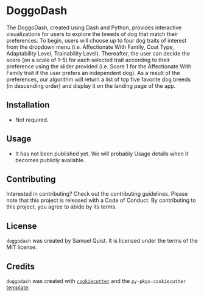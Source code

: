 # DoggoDash

The DoggoDash, created using Dash and Python, provides interactive visualizations for users to explore the breeds of dog that match their preferences. To begin, users will choose up to four dog traits of interest from the dropdown menu (i.e. Affectionate With Family, Coat Type, Adaptability Level, Trainability Level). Thereafter, the user can decide the score (on a scale of 1-5) for each selected trait according to their preference using the slider provided (i.e. Score 1 for the Affectionate With Family trait if the user prefers an independent dog). As a result of the preferences, our algorithm will return a list of top five favorite dog breeds (in descending order) and display it on the landing page of the app.

## Installation

- Not required.

## Usage

- It has not been published yet.  We will probably Usage details when it becomes publicly available.

## Contributing

Interested in contributing? Check out the contributing guidelines. Please note that this project is released with a Code of Conduct. By contributing to this project, you agree to abide by its terms.

## License

`doggodash` was created by Samuel Quist. It is licensed under the terms of the MIT license.

## Credits

`doggodash` was created with [`cookiecutter`](https://cookiecutter.readthedocs.io/en/latest/) and the `py-pkgs-cookiecutter` [template](https://github.com/py-pkgs/py-pkgs-cookiecutter).
